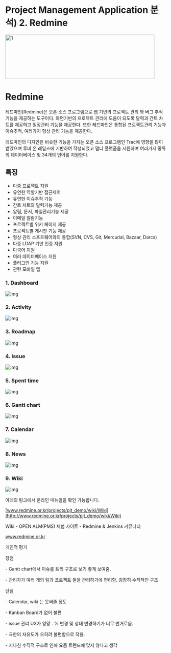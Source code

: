 # Project Management Application 분석) 2. Redmine 

<img src=https://raw.githubusercontent.com/ShanePark/mdblog/main/archived/94.assets/img-20230414223908701.webp width=467 height=138 alt=1>

# Redmine

레드마인(Redmine)은 오픈 소스 프로그램으로 웹 기반의 프로젝트 관리 와 버그 추적 기능을 제공하는 도구이다. 화면기반의 프로젝트 관리에 도움이 되도록 달력과 간트 차트를 제공하고 일정관리 기능을 제공한다. 또한 레드마인은 통합된 프로젝트관리 기능과 이슈추적, 여러가지 형상 관리 기능을 제공한다.

레드마인의 디자인은 비슷한 기능을 가지는 오픈 소스 프로그램인 Trac에 영향을 많이 받았으며 루비 온 레일즈에 기반하여 작성되었고 멀티 플랫폼을 지원하며 여러가지 종류의 데이터베이스 및 34개의 언어를 지원한다.

## 특징

- 다중 프로젝트 지원
- 유연한 역할기반 접근제어
- 유연한 이슈추적 기능
- 간트 차트와 달력기능 제공
- 알림, 문서, 파일관리기능 제공
- 이메일 알람기능
- 프로젝트별 위키 페이지 제공
- 프로젝트별 게시판 기능 제공
- 형상 관리 소프트웨어와의 통합(SVN, CVS, Git, Mercurial, Bazaar, Darcs)
- 다중 LDAP 기반 인증 지원
- 다국어 지원
- 여러 데이터베이스 지원
- 플러그인 기능 지원
- 관련 모바일 앱

### 1. Dashboard

 



![img](https://raw.githubusercontent.com/ShanePark/mdblog/main/archived/94.assets/img-20230414223908846.webp)



### 2. Activity



![img](https://raw.githubusercontent.com/ShanePark/mdblog/main/archived/94.assets/img-20230414223908796.webp)



### 3. Roadmap



![img](https://raw.githubusercontent.com/ShanePark/mdblog/main/archived/94.assets/img-20230414223908823.webp)



### 4. Issue



![img](https://raw.githubusercontent.com/ShanePark/mdblog/main/archived/94.assets/img-20230414223908882.webp)



### 5. Spent time



![img](https://raw.githubusercontent.com/ShanePark/mdblog/main/archived/94.assets/img-20230414223908827.webp)



### 6. Gantt chart

 



![img](https://raw.githubusercontent.com/ShanePark/mdblog/main/archived/94.assets/img-20230414223908762.webp)



### 7. Calendar



![img](https://raw.githubusercontent.com/ShanePark/mdblog/main/archived/94.assets/img-20230414223908829.webp)



### 8. News



![img](https://raw.githubusercontent.com/ShanePark/mdblog/main/archived/94.assets/img-20230414223908881.webp)



### 9. Wiki



![img](https://raw.githubusercontent.com/ShanePark/mdblog/main/archived/94.assets/img-20230414223909022.webp)



 

아래의 링크에서 온라인 매뉴얼을 확인 가능합니다.

[www.redmine.or.kr/projects/pjt_demo/wiki/Wiki](http://www.redmine.or.kr/projects/pjt_demo/wiki/Wiki)

 

Wiki - OPEN ALM(PMS) 체험 사이트 - Redmine & Jenkins 커뮤니티

 

www.redmine.or.kr

 

 

개인적 평가

장점

\- Gantt chart에서 이슈를 트리 구조로 보기 좋게 보여줌.

\- 관리자가 여러 개의 팀과 프로젝트 들을 관리하기에 편리함. 굉장히 수직적인 구조

단점

\- Calendar, wiki 는 못써줄 정도

\- Kanban Board가 없어 불편

\- issue 관리 UX가 엉망 . % 변경 및 상태 변경하기가 너무 번거로움.

\- 극한의 자유도가 오히려 불편함으로 작용.

\- 지나친 수직적 구조로 인해 요즘 트렌드에 맞지 않다고 생각